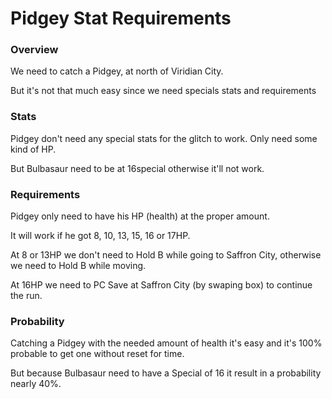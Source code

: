 # Pidgey Stat Requirements


### Overview

We need to catch a Pidgey, at north of Viridian City.

But it's not that much easy since we need specials stats and requirements


### Stats

Pidgey don't need any special stats for the glitch to work. Only need some kind of HP.

But Bulbasaur need to be at 16special otherwise it'll not work.


### Requirements

Pidgey only need to have his HP (health) at the proper amount.

It will work if he got 8, 10, 13, 15, 16 or 17HP.

At 8 or 13HP we don't need to Hold B while going to Saffron City, otherwise we need to Hold B while moving.

At 16HP we need to PC Save at Saffron City (by swaping box) to continue the run.


### Probability

Catching a Pidgey with the needed amount of health it's easy and it's 100% probable to get one without reset for time.

But because Bulbasaur need to have a Special of 16 it result in a probability nearly 40%.